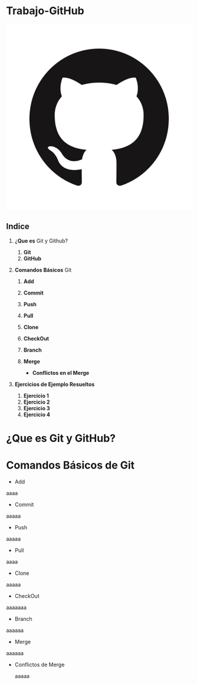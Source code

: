 # Trabajo-GitHub

![.](Imagenes\Logo1.png)

## Indice

 1. ¿**Que es** Git y Github?
    1. **Git**
    2. **GitHub**
    
2.  **Comandos Básicos** Git
    1. **Add**

    2. **Commit**

    3. **Push**

    4. **Pull**

    5. **Clone**

    6. **CheckOut**

    7. **Branch**

    8. **Merge**

       - **Conflictos en el Merge**

 3. **Ejercicios de Ejemplo Resueltos**
    1. **Ejercicio 1**
    2. **Ejercicio 2**
    3. **Ejercicio 3**
    4. **Ejercicio 4**

¿Que es Git y GitHub? 
===



Comandos Básicos de Git
===
 - Add
 
  aaaa
 
 - Commit
 
  aaaaa
 
 - Push
 
  aaaaa
 
 - Pull
 
  aaaa
 
 - Clone
 
  aaaaa

 - CheckOut
 
  aaaaaaa

 - Branch
 
 aaaaaa

 - Merge
 
  aaaaaa

 - Conflictos de Merge
    
   aaaaa

